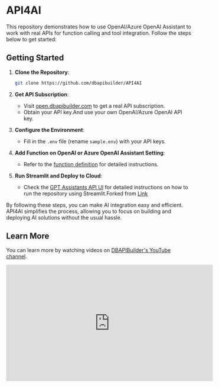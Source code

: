 # API4AI

This repository demonstrates how to use OpenAI/Azure OpenAI Assistant to work with real APIs for function calling and tool integration. Follow the steps below to get started:

## Getting Started

1. **Clone the Repository**:
	```bash
    git clone https://github.com/dbapibuilder/API4AI
    ```

2. **Get API Subscription**:
    - Visit [open.dbapibuilder.com](https://open.dbapibuilder.com) to get a real API subscription.
    - Obtain your API key.And use your own OpenAI/Azure OpenAI API key.

3. **Configure the Environment**:
    - Fill in the `.env` file (rename `sample.env`) with your API keys.

4. **Add Function on OpenAI or Azure OpenAI Assistant Setting**:
    - Refer to the [function definition](https://github.com/dbapibuilder/API4AI/tree/main/function%20definition) for detailed instructions.

5. **Run Streamlit and Deploy to Cloud**:
    - Check the [GPT Assistants API UI](https://github.com/dbapibuilder/API4AI/blob/main/gpt-assistants-api-ui.md) for detailed instructions on how to run the repository using Streamlit.Forked from [Link](https://github.com/ryo-ma/gpt-assistants-api-ui)

By following these steps, you can make AI integration easy and efficient. API4AI simplifies the process, allowing you to focus on building and deploying AI solutions without the usual hassle.

## Learn More

You can learn more by watching videos on [DBAPIBuilder's YouTube channel](https://www.youtube.com/@DBAPIBuilder).


<iframe width="560" height="315" src="https://www.youtube.com/embed/0l1jhso_qmc?autoplay=1" frameborder="0" allow="autoplay; encrypted-media" allowfullscreen></iframe>

